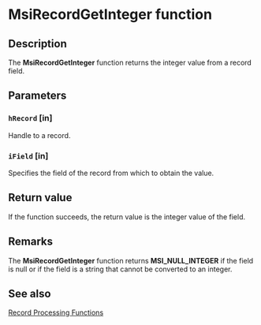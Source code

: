 # MsiRecordGetInteger function

## Description

The
**MsiRecordGetInteger** function returns the integer value from a record field.

## Parameters

### `hRecord` [in]

Handle to a record.

### `iField` [in]

Specifies the field of the record from which to obtain the value.

## Return value

If the function succeeds, the return value is the integer value of the field.

## Remarks

The
**MsiRecordGetInteger** function returns **MSI_NULL_INTEGER** if the field is null or if the field is a string that cannot be converted to an integer.

## See also

[Record Processing Functions](https://learn.microsoft.com/windows/desktop/Msi/database-functions)